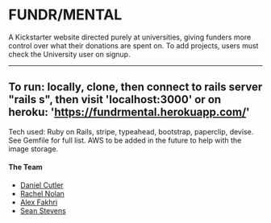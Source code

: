 FUNDR/MENTAL
============
A Kickstarter website directed purely at universities, giving funders more control over what their donations are spent on.
To add projects, users must check the University user on signup.

------------

To run:
	locally, clone, then connect to rails server "rails s", then visit 'localhost:3000'
	or
	on heroku: 'https://fundrmental.herokuapp.com/'
-----------

Tech used:
Ruby on Rails, stripe, typeahead, bootstrap, paperclip, devise. See Gemfile for full list.
AWS to be added in the future to help with the image storage.

#### The Team

+ [Daniel Cutler](https://github.com/danjocutler)
+ [Rachel Nolan](https://github.com/SBLLB)
+ [Alex Fakhri](https://github.com/alexfakhri)
+ [Sean Stevens](https://github.com/slstevens)